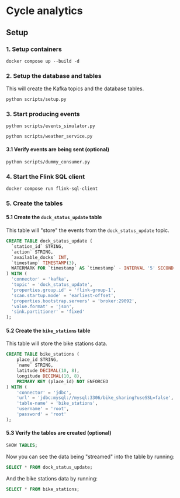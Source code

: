 # Cycle analytics

## Setup

### 1. Setup containers

```
docker compose up --build -d
```

### 2. Setup the database and tables

This will create the Kafka topics and the database tables.

```
python scripts/setup.py
```

### 3. Start producing events

```
python scripts/events_simulator.py
```

```
python scripts/weather_service.py
```

#### 3.1 Verify events are being sent (optional)

```
python scripts/dummy_consumer.py
```

### 4. Start the Flink SQL client

```
docker compose run flink-sql-client
```

### 5. Create the tables

#### 5.1 Create the `dock_status_update` table

This table will "store" the events from the `dock_status_update` topic.

```sql
CREATE TABLE dock_status_update (
  `station_id` STRING,
  `action` STRING,
  `available_docks` INT,
  `timestamp` TIMESTAMP(3),
  WATERMARK FOR `timestamp` AS `timestamp` - INTERVAL '5' SECOND
) WITH (
  'connector' = 'kafka',
  'topic' = 'dock_status_update',
  'properties.group.id' = 'flink-group-1',
  'scan.startup.mode' = 'earliest-offset',
  'properties.bootstrap.servers' = 'broker:29092',
  'value.format' = 'json',
  'sink.partitioner' = 'fixed'
);

```

#### 5.2 Create the `bike_stations` table

This table will store the bike stations data.

```sql
CREATE TABLE bike_stations (
    place_id STRING,
    `name` STRING,
    latitude DECIMAL(10, 8),
    longitude DECIMAL(10, 8),
    PRIMARY KEY (place_id) NOT ENFORCED
) WITH (
    'connector' = 'jdbc',
    'url' = 'jdbc:mysql://mysql:3306/bike_sharing?useSSL=false',
    'table-name' = 'bike_stations',
    'username' = 'root',
    'password' = 'root'
);
```

#### 5.3 Verify the tables are created (optional)

```sql
SHOW TABLES;
```

Now you can see the data being "streamed" into the table by running:

```sql
SELECT * FROM dock_status_update;
```

And the bike stations data by running:

```sql
SELECT * FROM bike_stations;
```
